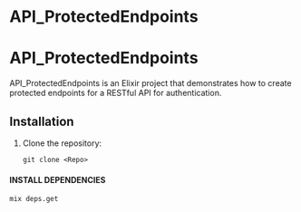 # API_ProtectedEndpoints




# API_ProtectedEndpoints

API_ProtectedEndpoints is an Elixir project that demonstrates how to create protected endpoints for a RESTful API for authentication.

## Installation

1. Clone the repository:
   ```shell
   git clone <Repo>
   
#### INSTALL DEPENDENCIES
```
mix deps.get
```   

